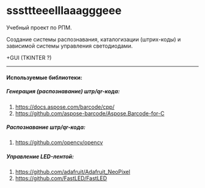 # sssttteeelllaaagggeee

Учебный проект по РПМ.

Создание системы распознавания, каталогизации (штрих-коды) и зависимой системы управления светодиодами.

+GUI (TKINTER ?)
___

#### Используемые библиотеки:
##### Генерация (распознавание) штр/qr-кода:
1. https://docs.aspose.com/barcode/cpp/
2. https://github.com/aspose-barcode/Aspose.Barcode-for-C
##### Распознавание штр/qr-кода:
1. https://github.com/opencv/opencv
##### Управление LED-лентой:
1. https://github.com/adafruit/Adafruit_NeoPixel
2. https://github.com/FastLED/FastLED
